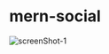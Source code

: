 # mern-social

![screenShot-1]([https://github.com/nasrimhdn/mern-appChat/blob/main/read%20me/Screenshot%202023-08-22%20at%2010.59.44%20AM.png](https://github.com/nasrimhdn/mern-social/blob/main/readMe/Screenshot%202023-08-22%20at%2011.38.18%20AM.png)https://github.com/nasrimhdn/mern-social/blob/main/readMe/Screenshot%202023-08-22%20at%2011.38.18%20AM.png)
